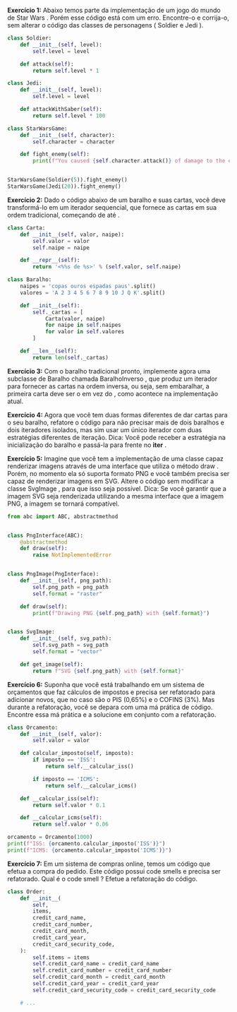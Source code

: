 **Exercício 1:** Abaixo temos parte da implementação de um jogo do mundo de Star Wars . Porém esse código está com um erro. Encontre-o e corrija-o, sem alterar o código das classes de personagens ( Soldier e Jedi ).

```python
class Soldier:
    def __init__(self, level):
        self.level = level

    def attack(self):
        return self.level * 1

class Jedi:
    def __init__(self, level):
        self.level = level

    def attackWithSaber(self):
        return self.level * 100

class StarWarsGame:
    def __init__(self, character):
        self.character = character

    def fight_enemy(self):
        print(f"You caused {self.character.attack()} of damage to the enemy")


StarWarsGame(Soldier(5)).fight_enemy()
StarWarsGame(Jedi(20)).fight_enemy()
```

**Exercício 2:** Dado o código abaixo de um baralho e suas cartas, você deve transformá-lo em um iterador sequencial, que fornece as cartas em sua ordem tradicional, começando de <A de copas> até <K de paus> .

```python
class Carta:
    def __init__(self, valor, naipe):
        self.valor = valor
        self.naipe = naipe

    def __repr__(self):
        return '<%%s de %s>' % (self.valor, self.naipe)

class Baralho:
    naipes = 'copas ouros espadas paus'.split()
    valores = 'A 2 3 4 5 6 7 8 9 10 J Q K'.split()

    def __init__(self):
        self._cartas = [
            Carta(valor, naipe)
            for naipe in self.naipes
            for valor in self.valores
        ]

    def __len__(self):
        return len(self._cartas)
```

**Exercício 3:** Com o baralho tradicional pronto, implemente agora uma subclasse de Baralho chamada BaralhoInverso , que produz um iterador para fornecer as cartas na ordem inversa, ou seja, sem embaralhar, a primeira carta deve ser o <K de paus> em vez do <A de copas> , como acontece na implementação atual.

**Exercício 4:** Agora que você tem duas formas diferentes de dar cartas para o seu baralho, refatore o código para não precisar mais de dois baralhos e dois iteradores isolados, mas sim usar um único iterador com duas estratégias diferentes de iteração.
Dica: Você pode receber a estratégia na inicialização do baralho e passá-la para frente no __iter__ .

**Exercício 5:** Imagine que você tem a implementação de uma classe capaz renderizar imagens através de uma interface que utiliza o método draw . Porém, no momento ela só suporta formato PNG e você também precisa ser capaz de renderizar imagens em SVG. Altere o código sem modificar a classe SvgImage , para que isso seja possível.
Dica: Se você garantir que a imagem SVG seja renderizada utilizando a mesma interface que a imagem PNG, a imagem se tornará compatível.

```python
from abc import ABC, abstractmethod


class PngInterface(ABC):
    @abstractmethod
    def draw(self):
        raise NotImplementedError


class PngImage(PngInterface):
    def __init__(self, png_path):
        self.png_path = png_path
        self.format = "raster"

    def draw(self):
        print(f"Drawing PNG {self.png_path} with {self.format}")


class SvgImage:
    def __init__(self, svg_path):
        self.svg_path = svg_path
        self.format = "vector"

    def get_image(self):
        return f"SVG {self.png_path} with {self.format}"
```

**Exercício 6:** Suponha que você está trabalhando em um sistema de orçamentos que faz cálculos de impostos e precisa ser refatorado para adicionar novos, que no caso são o PIS (0,65%) e o COFINS (3%). Mas durante a refatoração, você se depara com uma má prática de código. Encontre essa má prática e a solucione em conjunto com a refatoração.

```python
class Orcamento:
    def __init__(self, valor):
        self.valor = valor

    def calcular_imposto(self, imposto):
        if imposto == 'ISS':
            return self.__calcular_iss()

        if imposto == 'ICMS':
            return self.__calcular_icms()

    def __calcular_iss(self):
        return self.valor * 0.1

    def __calcular_icms(self):
        return self.valor * 0.06

orcamento = Orcamento(1000)
print(f"ISS: {orcamento.calcular_imposto('ISS')}")
print(f"ICMS: {orcamento.calcular_imposto('ICMS')}")
```

**Exercício 7:** Em um sistema de compras online, temos um código que efetua a compra do pedido. Este código possui code smells e precisa ser refatorado. Qual é o code smell ? Efetue a refatoração do código.

```python
class Order:
    def __init__(
        self,
        items,
        credit_card_name,
        credit_card_number,
        credit_card_month,
        credit_card_year,
        credit_card_security_code,
    ):
        self.items = items
        self.credit_card_name = credit_card_name
        self.credit_card_number = credit_card_number
        self.credit_card_month = credit_card_month
        self.credit_card_year = credit_card_year
        self.credit_card_security_code = credit_card_security_code

    # ...
```

